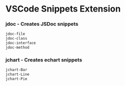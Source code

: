 # VSCode Snippets Extension
### jdoc - Creates JSDoc snippets

``` BASH
jdoc-file
jdoc-class
jdoc-interface
jdoc-method
```

### jchart - Creates echart snippets

``` BASH
jchart-Bar
jchart-Line
jchart-Pie
```